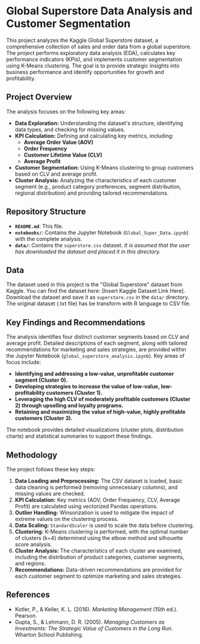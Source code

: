 # Global Superstore Data Analysis and Customer Segmentation

This project analyzes the Kaggle Global Superstore dataset, a comprehensive collection of sales and order data from a global superstore. The project performs exploratory data analysis (EDA), calculates key performance indicators (KPIs), and implements customer segmentation using K-Means clustering. The goal is to provide strategic insights into business performance and identify opportunities for growth and profitability.

## Project Overview

The analysis focuses on the following key areas:

*   **Data Exploration:** Understanding the dataset's structure, identifying data types, and checking for missing values.
*   **KPI Calculation:** Defining and calculating key metrics, including:
    *   **Average Order Value (AOV)**
    *   **Order Frequency**
    *   **Customer Lifetime Value (CLV)**
    *   **Average Profit**
*   **Customer Segmentation:** Using K-Means clustering to group customers based on CLV and average profit.
*   **Cluster Analysis:**  Analyzing the characteristics of each customer segment (e.g., product category preferences, segment distribution, regional distribution) and providing tailored recommendations.

## Repository Structure

*   **`README.md`**: This file.
*   **`notebooks/`**: Contains the Jupyter Notebook (`Global_Super_Data.ipynb`) with the complete analysis.
*   **`data/`**: Contains the `superstore.csv` dataset.  *It is assumed that the user has downloaded the dataset and placed it in this directory.*

## Data

The dataset used in this project is the "Global Superstore" dataset from Kaggle. You can find the dataset here: [Insert Kaggle Dataset Link Here]. Download the dataset and save it as `superstore.csv` in the `data/` directory. The original dataset (.txt file) has be transform with R language to CSV file.

## Key Findings and Recommendations

The analysis identifies four distinct customer segments based on CLV and average profit.  Detailed descriptions of each segment, along with tailored recommendations for marketing and sales strategies, are provided within the Jupyter Notebook (`global_superstore_analysis.ipynb`). Key areas of focus include:

*   **Identifying and addressing a low-value, unprofitable customer segment (Cluster 0).**
*   **Developing strategies to increase the value of low-value, low-profitability customers (Cluster 1).**
*   **Leveraging the high CLV of moderately profitable customers (Cluster 2) through upselling and loyalty programs.**
*   **Retaining and maximizing the value of high-value, highly profitable customers (Cluster 3).**

The notebook provides detailed visualizations (cluster plots, distribution charts) and statistical summaries to support these findings.

## Methodology

The project follows these key steps:

1.  **Data Loading and Preprocessing:**  The CSV dataset is loaded, basic data cleaning is performed (removing unnecessary columns), and missing values are checked.
2.  **KPI Calculation:**  Key metrics (AOV, Order Frequency, CLV, Average Profit) are calculated using vectorized Pandas operations.
3.  **Outlier Handling:** Winsorization is used to mitigate the impact of extreme values on the clustering process.
4.  **Data Scaling:**  `StandardScaler` is used to scale the data before clustering.
5.  **Clustering:**  K-Means clustering is performed, with the optimal number of clusters (k=4) determined using the elbow method and silhouette score analysis.
6.  **Cluster Analysis:**  The characteristics of each cluster are examined, including the distribution of product categories, customer segments, and regions.
7.  **Recommendations:** Data-driven recommendations are provided for each customer segment to optimize marketing and sales strategies.

## References

*   Kotler, P., & Keller, K. L. (2016). *Marketing Management* (15th ed.). Pearson.
*   Gupta, S., & Lehmann, D. R. (2005). *Managing Customers as Investments: The Strategic Value of Customers in the Long Run*. Wharton School Publishing.
